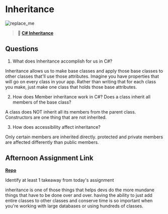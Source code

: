# Inheritance

![replace_me](https://codeworks.blob.core.windows.net/public/assets/img/illustrations/placeholder.svg)

> **📖 [C# Inheritance](https://codeworksacademy.com/fs-student-guide/resources/wk10/04-Inheritance)**

## Questions

1. What does Inheritance accomplish for us in C#?

Inheritance allows us to make base classes and apply those base classes to other classes that'll use those attributes.
Imagine you have properties that will go on every class in your app. Rather than writing that for each class you make, just make one class that holds those base attributes.

2. How does Member inheritance work in C#? Does a class inherit all members of the base class?

A class does NOT inherit all its members from the parent class. Constructors are one thing that are not inherited.

3. How does accessibility affect inheritance?

Only certain members are inherited directly. protected and private members are affected differently than public members.

## Afternoon Assignment Link

**[Repo](https://github.com/JustinBrower/<AllSpice>)**

Identify at least 1 takeaway from today's assignment

inheritance is one of those things that helps devs do the more mundane things that have to be done over and over. having the ability to just add entire classes to other classes and conserve time is so important when you're working with large databases or using hundreds of classes.